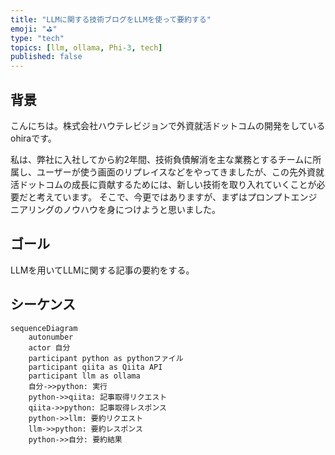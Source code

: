 ```yaml
---
title: "LLMに関する技術ブログをLLMを使って要約する"
emoji: "⛳"
type: "tech"
topics: [llm, ollama, Phi-3, tech]
published: false
---
```


## 背景

こんにちは。株式会社ハウテレビジョンで外資就活ドットコムの開発をしているohiraです。

<!-- 私は、弊社に入社してから約1年半の間、技術負債解消を主な業務とするチームに所属し、cakePHPで書かれていた外資就活ドットコムのコードをフロントエンドはNext.js、バックエンドはGo言語に書き換えるプロジェクトなどに携わってきました。そして、遂に今年の夏頃にユーザーが使う画面のリプレイスを完了させることができました。 -->

私は、弊社に入社してから約2年間、技術負債解消を主な業務とするチームに所属し、ユーザーが使う画面のリプレイスなどをやってきましたが、この先外資就活ドットコムの成長に貢献するためには、新しい技術を取り入れていくことが必要だと考えています。
そこで、今更ではありますが、まずはプロンプトエンジニアリングのノウハウを身につけようと思いました。


## ゴール
LLMを用いてLLMに関する記事の要約をする。

## シーケンス
```mermaid
sequenceDiagram
    autonumber
    actor 自分
    participant python as pythonファイル
    participant qiita as Qiita API
    participant llm as ollama
    自分->>python: 実行
    python->>qiita: 記事取得リクエスト
    qiita->>python: 記事取得レスポンス
    python->>llm: 要約リクエスト
    llm->>python: 要約レスポンス
    python->>自分: 要約結果
```








